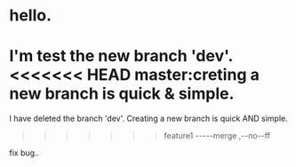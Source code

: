 # hello.
   I'm test the new branch 'dev'.
<<<<<<< HEAD
   master:creting a new branch is quick & simple.
=======
   I have deleted the branch 'dev'.
   Creating a new branch is quick AND simple.
>>>>>>> feature1
-----merge ,--no--ff

fix bug..
